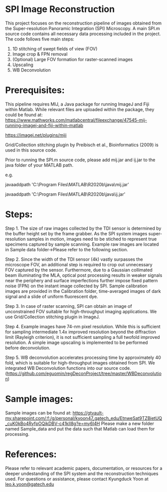 # SPI Image Reconstruction
This project focuses on the reconstruction pipeline of images obtained from the Super-resolution Panoramic Integration (SPI) Microscopy. A main SPI.m source code contains all necessary data processing included in the project.
The code follows five main steps: 
1. 1D stitching of swept fields of view (FOV)
2. Image crop & FPN removal
3. (Optional) Large FOV formation for raster-scanned images
4. Upscaling
5. WB Deconvolution


# Prerequisites:
This pipeline requires MIJ, a Java package for running ImageJ and Fiji within Matlab. While relevant files are uploaded within the package, they could be found at:
https://www.mathworks.com/matlabcentral/fileexchange/47545-mij-running-imagej-and-fiji-within-matlab

https://imagej.net/plugins/miji

Grid/Collection stitching plugin by Preibisch et al., Bioinformatics (2009) is used in this source code.

Prior to running the SPI.m source code, please add mij.jar and ij.jar to the java folder of your MATLAB path. 

e.g. 

javaaddpath 'C:\Program Files\MATLAB\R2020b\java\mij.jar'

javaaddpath 'C:\Program Files\MATLAB\R2020b\java\ij.jar'

# Steps:
Step 1. The size of raw images collected by the TDI sensor is determined by the buffer height set by the frame grabber. As the SPI system images super-resolution samples in motion, images need to be stiched to represent true specimens captured by sample scanning. Example raw images are located in Sample data folder->Please refer to the following section.

Step 2. Since the width of the TDI sensor (4k) vastly surpasses the microscope FOV, an additional step is required to crop out unnecessary FOV captured by the sensor. Furthermore, due to a Gaussian collimated beam illuminating the MLA, optical post processing results in weaker signals near the periphery and surface imperfections further impose fixed pattern noise (FPN) on the instant image collected by SPI. Sample calibration images are provided in the Calibration folder, time-averaged images of dark signal and a slide of uniform fluorescent dye.

Step 3. In case of raster scanning, SPI can obtain an image of unconstrained FOV suitable for high-throughput imaging applications. We use Grid/Collection stitching plugin in ImageJ.

Step 4. Example images have 74-nm pixel resolution. While this is sufficient for sampling intermediate 1.4x improved resolution beyond the diffraction limit (Rayleigh criterion), it is not sufficient sampling a full twofold improved resolution. A simple image upscaling is implemented to be performed before deconvolution.

Step 5. WB deconvolution accelerates processing time by approximately 40 fold, which is suitable for high-throughput images obtained from SPI. We integrated WB Deconvolution functions into our source code. (https://github.com/eguomin/regDeconProject/tree/master/WBDeconvolution)

# Sample images:
Sample images can be found at:
https://gtvault-my.sharepoint.com/:f:/g/personal/kyoon47_gatech_edu/EtnweSat9TZBietUQ_cuK0kBo4RyfpOQikDBV-c41kIl8g?e=my6l4H
Please make a new folder named Sample_data and put the data such that Matlab can load them for processing.

# References:
Please refer to relevant academic papers, documentation, or resources for a deeper undestanding of the SPI system and the reconstruction techniques used.
For questions or assistance, please contact Kyungduck Yoon at leo.k.yoon@gatech.edu
